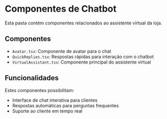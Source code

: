 
# Componentes de Chatbot

Esta pasta contém componentes relacionados ao assistente virtual da loja.

## Componentes

- `Avatar.tsx`: Componente de avatar para o chat
- `QuickReplies.tsx`: Respostas rápidas para interação com o chatbot
- `VirtualAssistant.tsx`: Componente principal do assistente virtual

## Funcionalidades

Estes componentes possibilitam:
- Interface de chat interativa para clientes
- Respostas automáticas para perguntas frequentes
- Suporte ao cliente em tempo real
